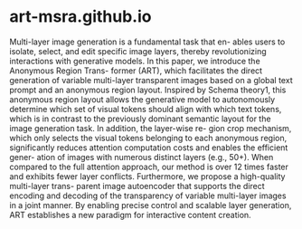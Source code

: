 # art-msra.github.io

Multi-layer image generation is a fundamental task that en-
ables users to isolate, select, and edit specific image layers,
thereby revolutionizing interactions with generative models.
In this paper, we introduce the Anonymous Region Trans-
former (ART), which facilitates the direct generation of
variable multi-layer transparent images based on a global
text prompt and an anonymous region layout. Inspired by
Schema theory1, this anonymous region layout allows the
generative model to autonomously determine which set of
visual tokens should align with which text tokens, which is
in contrast to the previously dominant semantic layout for
the image generation task. In addition, the layer-wise re-
gion crop mechanism, which only selects the visual tokens
belonging to each anonymous region, significantly reduces
attention computation costs and enables the efficient gener-
ation of images with numerous distinct layers (e.g., 50+).
When compared to the full attention approach, our method
is over 12 times faster and exhibits fewer layer conflicts.
Furthermore, we propose a high-quality multi-layer trans-
parent image autoencoder that supports the direct encoding
and decoding of the transparency of variable multi-layer
images in a joint manner. By enabling precise control and
scalable layer generation, ART establishes a new paradigm
for interactive content creation.
